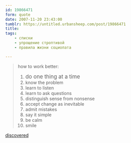 ```yaml
---
id: 19866471
form: quote
date: 2007-11-20 23:43:00
tumblr: https://untitled.urbansheep.com/post/19866471
title: 
tags:
    - списки
    - упрощение строптивой
    - правила жизни социопата

---
```


<blockquote>
<p>how to work better:</p>

<ol><li><big>do one thing at a time</big></li>
<li>know the problem</li>
<li>learn to listen</li>
<li>learn to ask questions</li>
<li>distinguish sense from nonsense</li>
<li>accept change as inevitable</li>
<li>admit mistakes</li>
<li>say it simple</li>
<li>be calm</li>
<li>smile</li>
</ol>
</blockquote>

<a href="http://www.google.com/search?&amp;q=%22how%20to%20work%20better%22%20%22do%20one%20thing%22&amp;sourceid=firefox">discovered</a>
